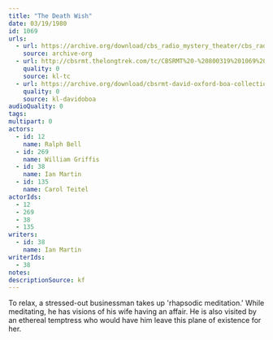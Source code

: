 ```yaml
---
title: "The Death Wish"
date: 03/19/1980
id: 1069
urls: 
  - url: https://archive.org/download/cbs_radio_mystery_theater/cbs_radio_mystery_theater-1051-1100.zip/cbs_radio_mystery_theater-1051-1100%2Fcbsrmt_1069_the_death_wish.mp3
    source: archive-org
  - url: http://cbsrmt.thelongtrek.com/tc/CBSRMT%20-%20800319%201069%20The%20Death%20Wish_tc.mp3
    quality: 0
    source: kl-tc
  - url: https://archive.org/download/cbsrmt-david-oxford-boa-collection/CBSRMT-800319-1069-The-Death-Wish_tc-{BoA}.mp3
    quality: 0
    source: kl-davidoboa
audioQuality: 0
tags: 
multipart: 0
actors:  
  - id: 12
    name: Ralph Bell  
  - id: 269
    name: William Griffis  
  - id: 38
    name: Ian Martin  
  - id: 135
    name: Carol Teitel
actorIds:  
  - 12  
  - 269  
  - 38  
  - 135
writers:  
  - id: 38
    name: Ian Martin
writerIds:  
  - 38
notes: 
descriptionSource: kf
---
```

To relax, a stressed-out businessman takes up 'rhapsodic meditation.' While meditating, he has visions of his wife having an affair. He is also visited by an ethereal temptress who would have him leave this plane of existence for her.